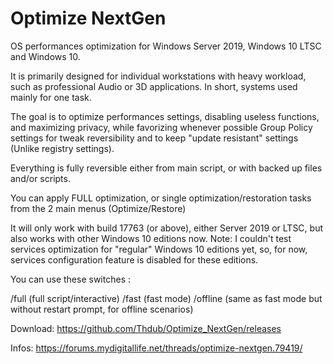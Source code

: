 # Optimize NextGen
OS performances optimization for Windows Server 2019, Windows 10 LTSC and Windows 10.

It is primarily designed for individual workstations with heavy workload, such as professional Audio or 3D applications. 
In short, systems used mainly for one task.

The goal is to optimize performances settings, disabling useless functions, and maximizing privacy, while favorizing whenever possible Group Policy settings for tweak reversibility and to keep "update resistant" settings (Unlike registry settings).
    
Everything is fully reversible either from main script, or with backed up files and/or scripts.

You can apply FULL optimization, or single optimization/restoration tasks from the 2 main menus (Optimize/Restore)

It will only work with build 17763 (or above), either Server 2019 or LTSC, but also works with other Windows 10 editions now.
Note: I couldn't test services optimization for "regular" Windows 10 editions yet, so, for now, services configuration feature is disabled for these editions.

You can use these switches : 

/full (full script/interactive)
/fast (fast mode)
/offline (same as fast mode but without restart prompt, for offline scenarios)

Download: https://github.com/Thdub/Optimize_NextGen/releases

Infos: https://forums.mydigitallife.net/threads/optimize-nextgen.79419/
